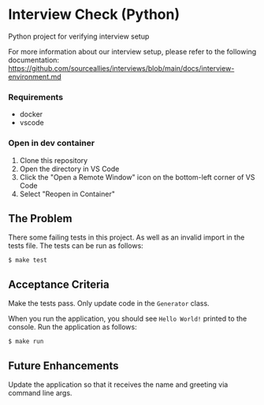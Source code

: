 # Interview Check (Python)
Python project for verifying interview setup

For more information about our interview setup, please refer to the following documentation:
https://github.com/sourceallies/interviews/blob/main/docs/interview-environment.md

### Requirements
 - docker
 - vscode

### Open in dev container
1. Clone this repository
2. Open the directory in VS Code
3. Click the "Open a Remote Window" icon on the bottom-left corner of VS Code
4. Select "Reopen in Container"

## The Problem
There some failing tests in this project. As well as an invalid import in the tests file. The tests can be run as follows:

```
$ make test
```

## Acceptance Criteria
Make the tests pass. Only update code in the `Generator` class.

When you run the application, you should see `Hello World!` printed to the console. Run the application as follows:

```
$ make run
```

## Future Enhancements
Update the application so that it receives the name and greeting via command line args.
